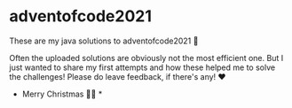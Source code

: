 # adventofcode2021
These are my java solutions to adventofcode2021 🎄

Often the uploaded solutions are obviously not the most efficient one. But I just wanted to share my first attempts and how these helped me to solve the challenges!
Please do leave feedback, if there's any! ❤️

* Merry Christmas 🎅🏼 *
